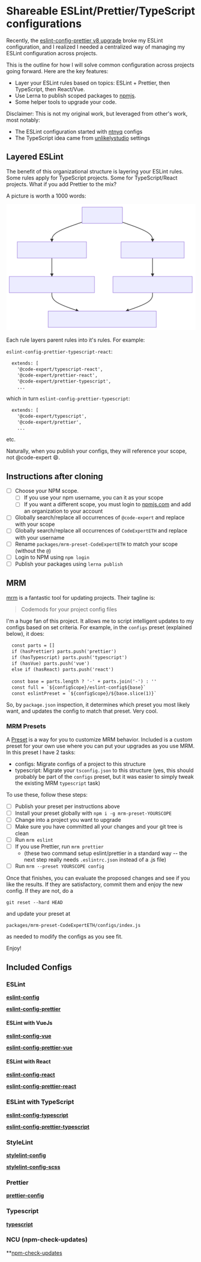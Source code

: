 # Shareable ESLint/Prettier/TypeScript configurations

Recently, the [eslint-config-prettier v8 upgrade](https://github.com/prettier/eslint-config-prettier/blob/main/CHANGELOG.md#version-800-2021-02-21) broke my ESLint configuration, and I realized I needed a centralized way of managing my ESLint configuration across projects.

This is the outline for how I will solve common configuration across projects going forward.  Here are the key features:

* Layer your ESLint rules based on topics: ESLint + Prettier, then TypeScript, then React/Vue.
* Use Lerna to publish scoped packages to [npmjs](https://www.npmjs.com/).
* Some helper tools to upgrade your code.

Disclaimer: This is not my original work, but leveraged from other's work, most notably:

* The ESLint configuration started with [ntnyq](https://github.com/ntnyq/configs) configs
* The TypeScript idea came from [unlikelystudio](https://github.com/unlikelystudio/bases) settings 

## Layered ESLint

The benefit of this organizational structure is layering your ESLint rules.  Some rules apply for TypeScript projects.  Some for TypeScript/React projects.  What if you add Prettier to the mix?

A picture is worth a 1000 words:

[![](./layered.svg)](https://mermaid-js.github.io/mermaid-live-editor/edit##eyJjb2RlIjoiZ3JhcGggVERcbiAgRVtlc2xpbnQtY29uZmlnXSAtLT4gRVBbZXNsaW50LWNvbmZpZy1wcmV0dGllcl1cbiAgRSAtLT4gRVRbZXNsaW50LWNvbmZpZy10eXBlc2NyaXB0XVxuXG4gIEVQIC0tPiBFUFJbZXNsaW50LWNvbmZpZy1wcmV0dGllci1yZWFjdF1cbiAgRVBUIC0tPiBFUFRSW2VzbGludC1jb25maWctcHJldHRpZXItdHlwZXNjcmlwdC1yZWFjdF1cbiAgRVBSIC0tPiBFUFRSW2VzbGludC1jb25maWctcHJldHRpZXItdHlwZXNjcmlwdC1yZWFjdF1cbiAgRVQgLS0-IEVQVFtlc2xpbnQtY29uZmlnLXR5cGVzY3JpcHQtcmVhY3RdIiwibWVybWFpZCI6IntcbiAgXCJ0aGVtZVwiOiBcImRlZmF1bHRcIlxufSIsInVwZGF0ZUVkaXRvciI6ZmFsc2UsImF1dG9TeW5jIjp0cnVlLCJ1cGRhdGVEaWFncmFtIjpmYWxzZX0)

Each rule layers parent rules into it's rules.  For example:

`eslint-config-prettier-typescript-react`:

```
  extends: [
    '@code-expert/typescript-react',
    '@code-expert/prettier-react',
    '@code-expert/prettier-typescript',
    ...
```

which in turn `eslint-config-prettier-typescript`:

```
  extends: [
    '@code-expert/typescript',
    '@code-expert/prettier',
    ...
```
etc.

Naturally, when you publish your configs, they will reference your scope, not @code-expert 😄.

## Instructions after cloning

- [ ] Choose your NPM scope.  
  - [ ] If you use your npm username, you can it as your scope
  - [ ] If you want a different scope, you must login to [npmjs.com](https://www.npmjs.com/) and add an organization to your account
- [ ] Globally search/replace all occurrences of `@code-expert` and replace with your scope
- [ ] Globally search/replace all occurrences of `CodeExpertETH` and replace with your username
- [ ] Rename `packages/mrm-preset-CodeExpertETH` to match your scope (without the `@`)
- [ ] Login to NPM using `npm login`
- [ ] Publish your packages using `lerna publish`

## MRM

[mrm](https://mrm.js.org/) is a fantastic tool for updating projects.  Their tagline is:

> Codemods for your project config files

I'm a huge fan of this project.  It allows me to script intelligent updates to my configs based on set criteria.  For example, in the `configs` preset (explained below), it does:

```
  const parts = []
  if (hasPrettier) parts.push('prettier')
  if (hasTypescript) parts.push('typescript')
  if (hasVue) parts.push('vue')
  else if (hasReact) parts.push('react')

  const base = parts.length ? '-' + parts.join('-') : ''
  const full = `${configScope}/eslint-config${base}`
  const eslintPreset = `${configScope}/${base.slice(1)}`
```

So, by `package.json` inspection, it determines which preset you most likely want, and updates the config to match that preset.  Very cool.

### MRM Presets

A [Preset](https://mrm.js.org/docs/making-presets) is a way for you to customize MRM behavior.  Included is a custom preset for your own use where you can put your upgrades as you use MRM.  In this preset I have 2 tasks:

- configs: Migrate configs of a project to this structure
- typescript: Migrate your `tsconfig.json` to this structure (yes, this should probably be part of the `configs` preset, but it was easier to simply tweak the existing MRM `typescript` task)

To use these, follow these steps:

- [ ] Publish your preset per instructions above
- [ ] Install your preset globally with `npm i -g mrm-preset-YOURSCOPE`
- [ ] Change into a project you want to upgrade 
- [ ] Make sure you have committed all your changes and your git tree is clean
- [ ] Run `mrm eslint`
- [ ] If you use Prettier, run `mrm prettier`
  - (these two command setup eslint/prettier in a standard way -- the next step really needs `.eslintrc.json` instead of a .js file)
- [ ] Run `mrm --preset YOURSCOPE config`

Once that finishes, you can evaluate the proposed changes and see if you like the results.  If they are satisfactory, commit them and enjoy the new config.  If they are not, do a 
```
git reset --hard HEAD
```

 and update your preset at 
```
packages/mrm-preset-CodeExpertETH/configs/index.js
``` 
as needed to modify the configs as you see fit.

Enjoy!

## Included Configs

### ESLint

**[eslint-config](./packages/eslint-config)**

**[eslint-config-prettier](./packages/eslint-config-prettier)**

#### ESLint with VueJs

**[eslint-config-vue](./packages/eslint-config-vue)**

**[eslint-config-prettier-vue](./packages/eslint-config-prettier-vue)**

#### ESLint with React

**[eslint-config-react](./packages/eslint-config-react)**

**[eslint-config-prettier-react](./packages/eslint-config-prettier-react)**

### ESLint with TypeScript

**[eslint-config-typescript](./packages/eslint-config-typescript)**

**[eslint-config-prettier-typescript](./packages/eslint-config-prettier-typescript)**

### StyleLint

**[stylelint-config](./packages/stylelint-config)**

**[stylelint-config-scss](./packages/stylelint-config-scss)**

### Prettier

**[prettier-config](./packages/prettier-config)**

### Typescript

**[typescript](./packages/typescript)**

### NCU (npm-check-updates)

**[npm-check-updates](./packages/npm-check-updates)
